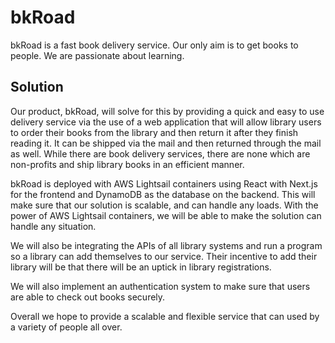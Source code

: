 # bkRoad

bkRoad is a fast book delivery service. Our only aim is to get books to people. We are passionate about learning.

## Solution

Our product, bkRoad, will solve for this by providing a quick and easy to use delivery service via the use of a web application that will allow library users to order their books from the library and then return it after they finish reading it. It can be shipped via the mail and then returned through the mail as well. While there are book delivery services, there are none which are non-profits and ship library books in an efficient manner. 

bkRoad is deployed with AWS Lightsail containers using React with Next.js for the frontend and DynamoDB as the database on the backend. This will make sure that our solution is scalable, and can handle any loads. With the power of AWS Lightsail containers, we will be able to make the solution can handle any situation.
<!-- .js application to interact with our customers. This will use an  database underneath a proxy like Knex and store all of the customer interactions. -->
We will also be integrating the APIs of all library systems and run a program so a library can add themselves to our service. Their incentive to add their library will be that there will be an uptick in library registrations.

We will also implement an authentication system to make sure that users are able to check out books securely.

Overall we hope to provide a scalable and flexible service that can used by a variety of people all over.



<!-- bkRoad aims to  -->

<!-- bkRoad is a nonprofit organization founded to help deliver physical books to those in need. A large percent of the US population doesn't have access to physical books - by using bkRoad, those in need will get free and efficient access to books through a slick and easy to use web application.

AWS judges will vote on the submitted projects based on the following criteria:

    Adherence to the AWS Well Architected Framework
    Innovative use of Lightsail resources, and primarily, containers
    Relevancy to themes

    Blog post with overview of solution and architecture

To build your project you will receive credits for the usage of AWS products. The deadline for the submission will be on March 13, 2022.

The Internet provides a massive opportunity to democratize education and provide access to knowledge for everyone around the globe. Be it a kid’s stories app or an app which helps learn coding, bring your ideas to build these apps that make learning easy and fun! -->
